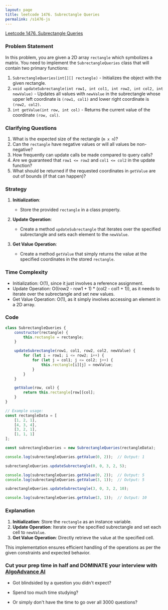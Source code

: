 ```yaml
---
layout: page
title: leetcode 1476. Subrectangle Queries
permalink: /s1476-js
---
```

[Leetcode 1476. Subrectangle Queries](https://algoadvance.github.io/algoadvance/l1476)
### Problem Statement

In this problem, you are given a 2D array `rectangle` which symbolizes a matrix. You need to implement the `SubrectangleQueries` class that will contain two primary functions:

1. `SubrectangleQueries(int[][] rectangle)` - Initializes the object with the given rectangle.
2. `void updateSubrectangle(int row1, int col1, int row2, int col2, int newValue)` - Updates all values with `newValue` in the subrectangle whose upper left coordinate is `(row1, col1)` and lower right coordinate is `(row2, col2)`.
3. `int getValue(int row, int col)` - Returns the current value of the coordinate `(row, col)`.

### Clarifying Questions

1. What is the expected size of the rectangle (`m x n`)?
2. Can the `rectangle` have negative values or will all values be non-negative?
3. How frequently can update calls be made compared to query calls?
4. Are we guaranteed that `row1 <= row2` and `col1 <= col2` in the update function?
5. What should be returned if the requested coordinates in `getValue` are out of bounds (if that can happen)?

### Strategy

1. **Initialization**:
   - Store the provided `rectangle` in a class property.

2. **Update Operation**:
   - Create a method `updateSubrectangle` that iterates over the specified subrectangle and sets each element to the `newValue`.

3. **Get Value Operation**:
   - Create a method `getValue` that simply returns the value at the specified coordinates in the stored `rectangle`.

### Time Complexity

- Initialization: O(1), since it just involves a reference assignment.
- Update Operation: O((row2 - row1 + 1) * (col2 - col1 + 1)), as it needs to iterate over the subrectangle and set new values.
- Get Value Operation: O(1), as it simply involves accessing an element in a 2D array.

### Code

```javascript
class SubrectangleQueries {
    constructor(rectangle) {
        this.rectangle = rectangle;
    }

    updateSubrectangle(row1, col1, row2, col2, newValue) {
        for (let i = row1; i <= row2; i++) {
            for (let j = col1; j <= col2; j++) {
                this.rectangle[i][j] = newValue;
            }
        }
    }

    getValue(row, col) {
        return this.rectangle[row][col];
    }
}

// Example usage:
const rectangleData = [
    [1, 2, 1],
    [4, 3, 4],
    [3, 2, 1],
    [1, 1, 1]
];

const subrectangleQueries = new SubrectangleQueries(rectangleData);

console.log(subrectangleQueries.getValue(0, 2));  // Output: 1

subrectangleQueries.updateSubrectangle(0, 0, 3, 2, 5);

console.log(subrectangleQueries.getValue(0, 2));  // Output: 5
console.log(subrectangleQueries.getValue(3, 1));  // Output: 5

subrectangleQueries.updateSubrectangle(3, 0, 3, 2, 10);

console.log(subrectangleQueries.getValue(3, 1));  // Output: 10
```

### Explanation

1. **Initialization**: Store the `rectangle` as an instance variable.
2. **Update Operation**: Iterate over the specified subrectangle and set each cell to `newValue`.
3. **Get Value Operation**: Directly retrieve the value at the specified cell.

This implementation ensures efficient handling of the operations as per the given constraints and expected behavior.


### Cut your prep time in half and DOMINATE your interview with [AlgoAdvance AI](https://algoAdvance.com)

- Got blindsided by a question you didn't expect?

- Spend too much time studying?

- Or simply don't have the time to go over all 3000 questions?

